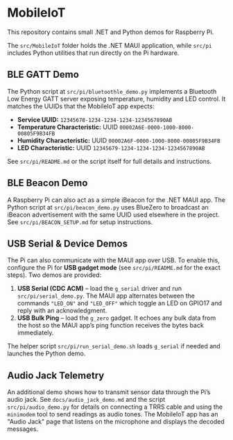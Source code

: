 # MobileIoT

This repository contains small .NET and Python demos for Raspberry Pi.

The `src/MobileIoT` folder holds the .NET MAUI application, while `src/pi` includes Python utilities that run directly on the Pi hardware.

## BLE GATT Demo

The Python script at `src/pi/bluetoothle_demo.py` implements a Bluetooth Low Energy GATT server exposing temperature, humidity and LED control. It matches the UUIDs that the MobileIoT app expects:

- **Service UUID:** `12345678-1234-1234-1234-1234567890AB`
- **Temperature Characteristic:** UUID `00002A6E-0000-1000-8000-00805F9B34FB`
- **Humidity Characteristic:** UUID `00002A6F-0000-1000-8000-00805F9B34FB`
- **LED Characteristic:** UUID `12345679-1234-1234-1234-1234567890AB`

See `src/pi/README.md` or the script itself for full details and instructions.

## BLE Beacon Demo

A Raspberry Pi can also act as a simple iBeacon for the .NET MAUI app. The Python script at `src/pi/beacon_demo.py` uses BlueZero to broadcast an iBeacon advertisement with the same UUID used elsewhere in the project. See `src/pi/BEACON_SETUP.md` for setup instructions.

## USB Serial & Device Demos

The Pi can also communicate with the MAUI app over USB. To enable this,
configure the Pi for **USB gadget mode** (see `src/pi/README.md` for the
exact steps). Two demos are provided:

1. **USB Serial (CDC ACM)** – load the `g_serial` driver and run
   `src/pi/serial_demo.py`. The MAUI app alternates between the commands
   `"LED_ON"` and `"LED_OFF"` which toggle an LED on GPIO17 and reply with
   an acknowledgment.
2. **USB Bulk Ping** – load the `g_zero` gadget. It echoes any bulk data
   from the host so the MAUI app’s ping function receives the bytes back
   immediately.

The helper script `src/pi/run_serial_demo.sh` loads `g_serial` if needed
and launches the Python demo.

## Audio Jack Telemetry

An additional demo shows how to transmit sensor data through the Pi’s audio jack. See
`docs/audio_jack_demo.md` and the script `src/pi/audio_demo.py` for details on
connecting a TRRS cable and using the `minimodem` tool to send readings as audio
tones. The MobileIoT app has an "Audio Jack" page that listens on the microphone
and displays the decoded messages.
